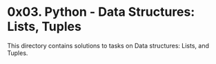 # 0x03. Python - Data Structures: Lists, Tuples
This directory contains solutions to tasks on Data structures: Lists, and Tuples.